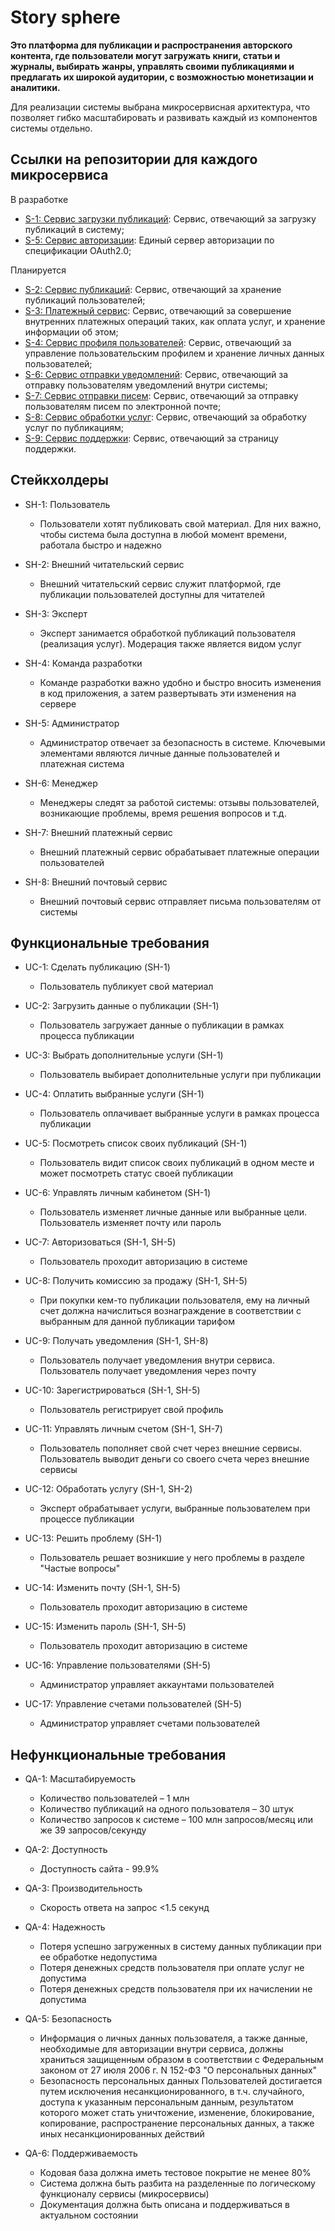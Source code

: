 # Story sphere

**Это платформа для публикации и распространения авторского контента, где пользователи могут загружать книги, статьи и журналы, выбирать жанры, управлять своими публикациями и предлагать их широкой аудитории, с возможностью монетизации и аналитики.**

Для реализации системы выбрана микросервисная архитектура, что позволяет гибко масштабировать и развивать каждый из компонентов системы отдельно.

## Ссылки на репозитории для каждого микросервиса

В разработке
- [S-1: Сервис загрузки публикаций](https://github.com/svyat-lag/publication-service): Сервис, отвечающий за загрузку публикаций в систему;
- [S-5: Сервис авторизации](): Единый сервер авторизации по спецификации OAuth2.0;

Планируется
- [S-2: Сервис публикаций](): Сервис, отвечающий за хранение публикаций пользователей;
- [S-3: Платежный сервис](): Сервис, отвечающий за совершение внутренних платежных операций таких, как оплата услуг, и хранение информации об этом;
- [S-4: Сервис профиля пользователей](): Сервис, отвечающий за управление пользовательским профилем и хранение личных данных пользователей;
- [S-6: Сервис отправки уведомлений](): Сервис, отвечающий за отправку пользователям уведомлений внутри системы;
- [S-7: Сервис отправки писем](): Сервис, отвечающий за отправку пользователям писем по электронной почте;
- [S-8: Сервис обработки услуг](): Сервис, отвечающий за обработку услуг по публикациям;
- [S-9: Сервис поддержки](): Сервис, отвечающий за страницу поддержки.


## Стейкхолдеры
- SH-1: Пользователь

  - Пользователи хотят публиковать свой материал. Для них важно, чтобы система была доступна в любой момент времени, работала быстро и надежно
- SH-2: Внешний читательский сервис
  - Внешний читательский сервис служит платформой, где публикации пользователей доступны для читателей
- SH-3: Эксперт
  - Эксперт занимается обработкой публикаций пользователя (реализация услуг). Модерация также является видом услуг
- SH-4: Команда разработки
  - Команде разработки важно удобно и быстро вносить изменения в код приложения, а затем развертывать эти изменения на сервере
- SH-5: Администратор
  - Администратор отвечает за безопасность в системе. Ключевыми элементами являются личные данные пользователей и платежная система
- SH-6: Менеджер
  - Менеджеры следят за работой системы: отзывы пользователей, возникающие проблемы, время решения вопросов и т.д.
- SH-7: Внешний платежный сервис
  - Внешний платежный сервис обрабатывает платежные операции пользователей
- SH-8: Внешний почтовый сервис
  - Внешний почтовый сервис отправляет письма пользователям от системы


## Функциональные требования

- UC-1: Сделать публикацию (SH-1)
  
  - Пользователь публикует свой материал
- UC-2: Загрузить данные о публикации (SH-1)
  - Пользователь загружает данные о публикации в рамках процесса публикации
- UC-3: Выбрать дополнительные услуги (SH-1)
  - Пользователь выбирает дополнительные услуги при публикации
- UC-4: Оплатить выбранные услуги (SH-1)
  - Пользователь оплачивает выбранные услуги в рамках процесса публикации
- UC-5: Посмотреть список своих публикаций (SH-1)
  - Пользователь видит список своих публикаций в одном месте и может посмотреть статус своей публикации
- UC-6: Управлять личным кабинетом (SH-1)
  - Пользователь изменяет личные данные или выбранные цели. Пользователь изменяет почту или пароль
- UC-7: Авторизоваться (SH-1, SH-5)
  - Пользователь проходит авторизацию в системе
- UC-8: Получить комиссию за продажу (SH-1, SH-5)
  - При покупки кем-то публикации пользователя, ему на личный счет должна начислиться вознаграждение в соответствии с выбранным для данной публикации тарифом
- UC-9: Получать уведомления (SH-1, SH-8)
  - Пользователь получает уведомления внутри сервиса. Пользователь получает уведомления через почту
- UC-10: Зарегистрироваться (SH-1, SH-5)
  - Пользователь регистрирует свой профиль
- UC-11: Управлять личным счетом (SH-1, SH-7)
  - Пользователь пополняет свой счет через внешние сервисы. Пользователь выводит деньги со своего счета через внешние сервисы
- UC-12: Обработать услугу (SH-1, SH-2)
  - Эксперт обрабатывает услуги, выбранные пользователем при процессе публикации
- UC-13: Решить проблему (SH-1)
  - Пользователь решает возникшие у него проблемы в разделе "Частые вопросы"
- UC-14: Изменить почту (SH-1, SH-5)
  - Пользователь проходит авторизацию в системе
- UC-15: Изменить пароль (SH-1, SH-5)
  - Пользователь проходит авторизацию в системе
- UC-16: Управление пользователями (SH-5)
  - Администратор управляет аккаунтами пользователей
- UC-17: Управление счетами пользователей (SH-5)
  - Администратор управляет счетами пользователей

## Нефункциональные требования

- QA-1: Масштабируемость
  - Количество пользователей – 1 млн
  - Количество публикаций на одного пользователя – 30 штук
  - Количество запросов к системе – 100 млн запросов/месяц или же 39 запросов/секунду

- QA-2: Доступность
  - Доступность сайта - 99.9%
- QA-3: Производительность
  - Скорость ответа на запрос <1.5 секунд
- QA-4: Надежность
  - Потеря успешно загруженных в систему данных публикации при ее обработке недопустима
  - Потеря денежных средств пользователя при оплате услуг не допустима
  - Потеря денежных средств пользователя при их начислении не допустима
- QA-5: Безопасность
  - Информация о личных данных пользователя, а также данные, необходимые для авторизации внутри сервиса, должны храниться защищенным образом в соответствии с Федеральным законом от 27 июля 2006 г. N 152-ФЗ "О персональных данных"
  - Безопасность персональных данных Пользователей достигается путем исключения несанкционированного, в т.ч. случайного, доступа к указанным персональным данным, результатом которого может стать уничтожение, изменение, блокирование, копирование, распространение персональных данных, а также иных несанкционированных действий
- QA-6: Поддерживаемость
  - Кодовая база должна иметь тестовое покрытие не менее 80%
  - Система должна быть разбита на разделенные по логическому функционалу сервисы (микросервисы)
  - Документация должна быть описана и поддерживаться в актуальном состоянии




